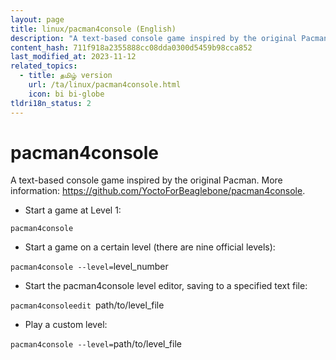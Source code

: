 ```yaml
---
layout: page
title: linux/pacman4console (English)
description: "A text-based console game inspired by the original Pacman."
content_hash: 711f918a2355888cc08dda0300d5459b98cca852
last_modified_at: 2023-11-12
related_topics:
  - title: தமிழ் version
    url: /ta/linux/pacman4console.html
    icon: bi bi-globe
tldri18n_status: 2
---
```

# pacman4console

A text-based console game inspired by the original Pacman.
More information: <https://github.com/YoctoForBeaglebone/pacman4console>.

- Start a game at Level 1:

`pacman4console`

- Start a game on a certain level (there are nine official levels):

`pacman4console --level=`<span class="tldr-var badge badge-pill bg-dark-lm bg-white-dm text-white-lm text-dark-dm font-weight-bold">level_number</span>

- Start the pacman4console level editor, saving to a specified text file:

`pacman4consoleedit `<span class="tldr-var badge badge-pill bg-dark-lm bg-white-dm text-white-lm text-dark-dm font-weight-bold">path/to/level_file</span>

- Play a custom level:

`pacman4console --level=`<span class="tldr-var badge badge-pill bg-dark-lm bg-white-dm text-white-lm text-dark-dm font-weight-bold">path/to/level_file</span>

